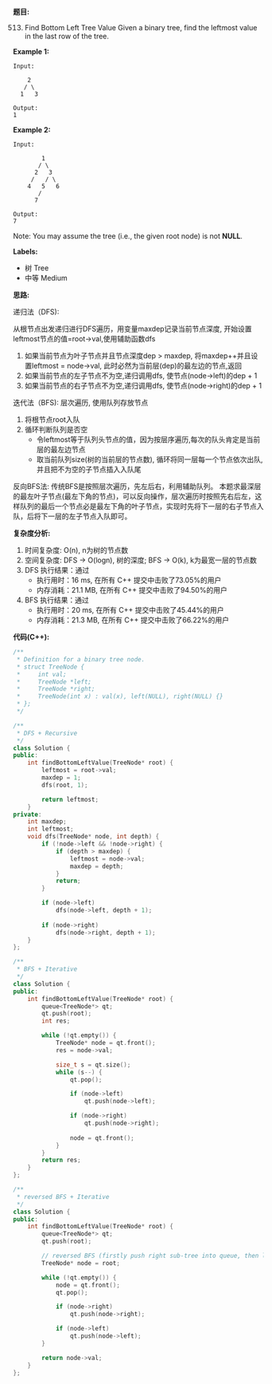 **题目:**

513. Find Bottom Left Tree Value
Given a binary tree, find the leftmost value in the last row of the tree.

**Example 1:**
```
Input:

    2
   / \
  1   3

Output:
1
```
**Example 2:**
```
Input:

        1
       / \
      2   3
     /   / \
    4   5   6
       /
      7

Output:
7
```
Note: You may assume the tree (i.e., the given root node) is not **NULL**.

**Labels:**
- 树 Tree
- 中等 Medium

**思路:**

递归法（DFS):

从根节点出发递归进行DFS遍历，用变量maxdep记录当前节点深度, 开始设置leftmost节点的值=root->val,使用辅助函数dfs
1. 如果当前节点为叶子节点并且节点深度dep > maxdep, 将maxdep++并且设置leftmost = node->val, 此时必然为当前层(dep)的最左边的节点,返回
2. 如果当前节点的左子节点不为空,递归调用dfs, 使节点(node->left)的dep + 1
3. 如果当前节点的右子节点不为空,递归调用dfs, 使节点(node->right)的dep + 1

迭代法（BFS):
层次遍历, 使用队列存放节点

1. 将根节点root入队
2. 循环判断队列是否空
    - 令leftmost等于队列头节点的值，因为按层序遍历,每次的队头肯定是当前层的最左边节点
    - 取当前队列size(树的当前层的节点数), 循环将同一层每一个节点依次出队,并且把不为空的子节点插入入队尾

反向BFS法:
传统BFS是按照层次遍历，先左后右，利用辅助队列。
本题求最深层的最左叶子节点(最左下角的节点)，可以反向操作，层次遍历时按照先右后左，这样队列的最后一个节点必是最左下角的叶子节点，实现时先将下一层的右子节点入队，后将下一层的左子节点入队即可。

**复杂度分析:**
1. 时间复杂度: O(n), n为树的节点数
2. 空间复杂度: DFS -> O(logn), 树的深度; BFS -> O(k), k为最宽一层的节点数
3. DFS 执行结果：通过
    - 执行用时：16 ms, 在所有 C++ 提交中击败了73.05%的用户
    - 内存消耗：21.1 MB, 在所有 C++ 提交中击败了94.50%的用户
4. BFS 执行结果：通过
    - 执行用时：20 ms, 在所有 C++ 提交中击败了45.44%的用户
    - 内存消耗：21.3 MB, 在所有 C++ 提交中击败了66.22%的用户

**代码(C++):**
```C++
/**
 * Definition for a binary tree node.
 * struct TreeNode {
 *     int val;
 *     TreeNode *left;
 *     TreeNode *right;
 *     TreeNode(int x) : val(x), left(NULL), right(NULL) {}
 * };
 */

/**
 * DFS + Recursive
 */
class Solution {
public:
    int findBottomLeftValue(TreeNode* root) {
        leftmost = root->val;
        maxdep = 1;
        dfs(root, 1);

        return leftmost;
    }
private:
    int maxdep;
    int leftmost;
    void dfs(TreeNode* node, int depth) {
        if (!node->left && !node->right) {
            if (depth > maxdep) {
                leftmost = node->val;
                maxdep = depth;
            }
            return;
        }

        if (node->left)
            dfs(node->left, depth + 1);
        
        if (node->right)
            dfs(node->right, depth + 1);
    }
};

/**
 * BFS + Iterative
 */
class Solution {
public:
    int findBottomLeftValue(TreeNode* root) {
        queue<TreeNode*> qt;
        qt.push(root);
        int res;

        while (!qt.empty()) {
            TreeNode* node = qt.front();
            res = node->val;

            size_t s = qt.size();
            while (s--) {
                qt.pop();

                if (node->left)
                    qt.push(node->left);

                if (node->right)
                    qt.push(node->right);
                
                node = qt.front();
            }
        }
        return res;
    }
};

/**
 * reversed BFS + Iterative
 */
class Solution {
public:
    int findBottomLeftValue(TreeNode* root) {
        queue<TreeNode*> qt;
        qt.push(root);

        // reversed BFS (firstly push right sub-tree into queue, then left sub-tree, the last node is the most left node of last row)
        TreeNode* node = root;

        while (!qt.empty()) {
            node = qt.front();
            qt.pop();

            if (node->right)
                qt.push(node->right);

            if (node->left)
                qt.push(node->left);
        }

        return node->val;
    }
};
```
